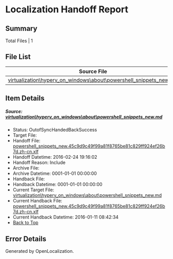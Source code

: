 # <a name='report-top'></a> Localization Handoff Report

## Summary
 Total Files | 1

## File List
 Source File | Status | Details 
 ----------- | ------ | ------- 
 [virtualization\hyperv_on_windows\about\powershell_snippets_new.md](https://github.com/OpenLocalizationOrg/hyperVTest/blob/71d2f957d3dfb079e53a0db1bce97715f1d5cb96/virtualization/hyperv_on_windows/about/powershell_snippets_new.md) | OutofSyncHandedBackSuccess | [Details](#68665870f66743f7cfd49c1e19a5707b380dc7dd98)

## Item Details
##### <a name='68665870f66743f7cfd49c1e19a5707b380dc7dd98'></a> Source: [virtualization\hyperv_on_windows\about\powershell_snippets_new.md](https://github.com/OpenLocalizationOrg/hyperVTest/blob/71d2f957d3dfb079e53a0db1bce97715f1d5cb96/virtualization/hyperv_on_windows/about/powershell_snippets_new.md)
* Status: OutofSyncHandedBackSuccess
* Target File: 
* Handoff File: [powershell_snippets_new.45c9d9c49f99a81f8765be81c829ff924ef26b7d.zh-cn.xlf](https://github.com/OpenLocalizationOrg/olhandoff/blob/96b7738fa8fab64ffb8a5ab9d0072210b2604e87/ol-handoff/OpenLocalizationOrg/hyperVTest.zh-cn/master/powershell_snippets_new.45c9d9c49f99a81f8765be81c829ff924ef26b7d.zh-cn.xlf)
* Handoff Datetime: 2016-02-24 19:16:02
* Handoff Reason: Include
* Archive File: 
* Archive Datetime: 0001-01-01 00:00:00
* Handback File: 
* Handback Datetime: 0001-01-01 00:00:00
* Current Target File: [virtualization\hyperv_on_windows\about\powershell_snippets_new.md](https://github.com/OpenLocalizationOrg/hyperVTest.zh-cn/blob/4cefcaec79c518cc404a26f3f4cad270d9d638df/virtualization/hyperv_on_windows/about/powershell_snippets_new.md)
* Current Handback File: [powershell_snippets_new.45c9d9c49f99a81f8765be81c829ff924ef26b7d.zh-cn.xlf](https://github.com/OpenLocalizationOrg/olhandback/blob/dffc79c3ac4b0f15ffca376f5393063e5d8be426/ol-handback/OpenLocalizationOrg/hyperVTest.zh-cn/master/powershell_snippets_new.45c9d9c49f99a81f8765be81c829ff924ef26b7d.zh-cn.xlf)
* Current Handback Datetime: 2016-01-11 08:42:34
* [Back to Top](#report-top)


## Error Details

Generated by OpenLocalization.
